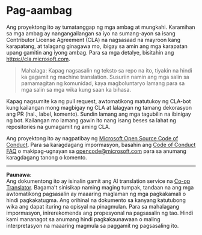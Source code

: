 <!--
CO_OP_TRANSLATOR_METADATA:
{
  "original_hash": "d6f80293fa9c213283eac7e79b078671",
  "translation_date": "2025-08-27T20:38:19+00:00",
  "source_file": "CONTRIBUTING.md",
  "language_code": "tl"
}
-->
# Pag-aambag

Ang proyektong ito ay tumatanggap ng mga ambag at mungkahi. Karamihan sa mga ambag ay nangangailangan sa iyo na sumang-ayon sa isang Contributor License Agreement (CLA) na nagsasaad na mayroon kang karapatang, at talagang ginagawa mo, ibigay sa amin ang mga karapatan upang gamitin ang iyong ambag. Para sa mga detalye, bisitahin ang https://cla.microsoft.com.

> Mahalaga: Kapag nagsasalin ng teksto sa repo na ito, tiyakin na hindi ka gagamit ng machine translation. Susuriin namin ang mga salin sa pamamagitan ng komunidad, kaya magboluntaryo lamang para sa mga salin sa mga wika kung saan ka bihasa.

Kapag nagsumite ka ng pull request, awtomatikong matutukoy ng CLA-bot kung kailangan mong magbigay ng CLA at lalagyan ng tamang dekorasyon ang PR (hal., label, komento). Sundin lamang ang mga tagubilin na ibinigay ng bot. Kailangan mo lamang gawin ito nang isang beses sa lahat ng repositories na gumagamit ng aming CLA.

Ang proyektong ito ay nagpatibay ng [Microsoft Open Source Code of Conduct](https://opensource.microsoft.com/codeofconduct/).
Para sa karagdagang impormasyon, basahin ang [Code of Conduct FAQ](https://opensource.microsoft.com/codeofconduct/faq/) o makipag-ugnayan sa [opencode@microsoft.com](mailto:opencode@microsoft.com) para sa anumang karagdagang tanong o komento.

---

**Paunawa**:  
Ang dokumentong ito ay isinalin gamit ang AI translation service na [Co-op Translator](https://github.com/Azure/co-op-translator). Bagama't sinisikap naming maging tumpak, tandaan na ang mga awtomatikong pagsasalin ay maaaring maglaman ng mga pagkakamali o hindi pagkakatugma. Ang orihinal na dokumento sa kanyang katutubong wika ang dapat ituring na opisyal na pinagmulan. Para sa mahalagang impormasyon, inirerekomenda ang propesyonal na pagsasalin ng tao. Hindi kami mananagot sa anumang hindi pagkakaunawaan o maling interpretasyon na maaaring magmula sa paggamit ng pagsasaling ito.